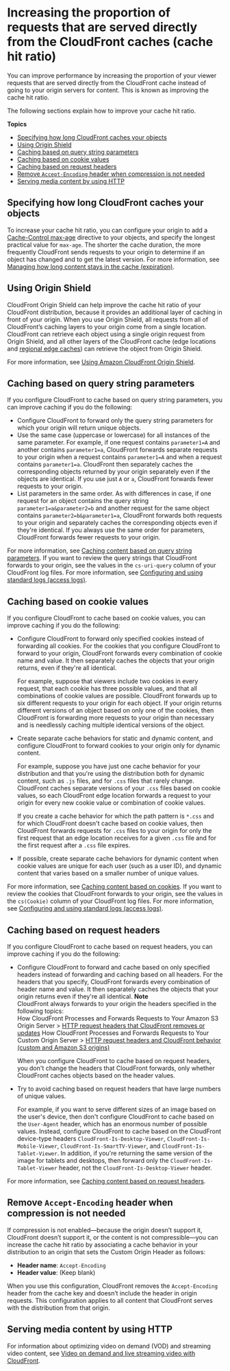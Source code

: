 # Increasing the proportion of requests that are served directly from the CloudFront caches \(cache hit ratio\)<a name="cache-hit-ratio"></a>

You can improve performance by increasing the proportion of your viewer requests that are served directly from the CloudFront cache instead of going to your origin servers for content\. This is known as improving the cache hit ratio\.

The following sections explain how to improve your cache hit ratio\.

**Topics**
+ [Specifying how long CloudFront caches your objects](#cache-hit-ratio-duration)
+ [Using Origin Shield](#cache-hit-ratio-use-origin-shield)
+ [Caching based on query string parameters](#cache-hit-ratio-query-string-parameters)
+ [Caching based on cookie values](#cache-hit-ratio-cookies)
+ [Caching based on request headers](#cache-hit-ratio-request-headers)
+ [Remove `Accept-Encoding` header when compression is not needed](#cache-hit-ratio-remove-accept-encoding)
+ [Serving media content by using HTTP](#cache-hit-ratio-http-streaming)

## Specifying how long CloudFront caches your objects<a name="cache-hit-ratio-duration"></a>

To increase your cache hit ratio, you can configure your origin to add a [Cache\-Control max\-age](https://developer.mozilla.org/en-US/docs/Web/HTTP/Headers/Cache-Control) directive to your objects, and specify the longest practical value for `max-age`\. The shorter the cache duration, the more frequently CloudFront sends requests to your origin to determine if an object has changed and to get the latest version\. For more information, see [Managing how long content stays in the cache \(expiration\)](Expiration.md)\.

## Using Origin Shield<a name="cache-hit-ratio-use-origin-shield"></a>

CloudFront Origin Shield can help improve the cache hit ratio of your CloudFront distribution, because it provides an additional layer of caching in front of your origin\. When you use Origin Shield, all requests from all of CloudFront’s caching layers to your origin come from a single location\. CloudFront can retrieve each object using a single origin request from Origin Shield, and all other layers of the CloudFront cache \(edge locations and [regional edge caches](HowCloudFrontWorks.md#CloudFrontRegionaledgecaches)\) can retrieve the object from Origin Shield\.

For more information, see [Using Amazon CloudFront Origin Shield](origin-shield.md)\.

## Caching based on query string parameters<a name="cache-hit-ratio-query-string-parameters"></a>

If you configure CloudFront to cache based on query string parameters, you can improve caching if you do the following:
+ Configure CloudFront to forward only the query string parameters for which your origin will return unique objects\.
+ Use the same case \(uppercase or lowercase\) for all instances of the same parameter\. For example, if one request contains `parameter1=A` and another contains `parameter1=a`, CloudFront forwards separate requests to your origin when a request contains `parameter1=A` and when a request contains `parameter1=a`\. CloudFront then separately caches the corresponding objects returned by your origin separately even if the objects are identical\. If you use just `A` or `a`, CloudFront forwards fewer requests to your origin\.
+ List parameters in the same order\. As with differences in case, if one request for an object contains the query string `parameter1=a&parameter2=b` and another request for the same object contains `parameter2=b&parameter1=a`, CloudFront forwards both requests to your origin and separately caches the corresponding objects even if they're identical\. If you always use the same order for parameters, CloudFront forwards fewer requests to your origin\.

For more information, see [Caching content based on query string parameters](QueryStringParameters.md)\. If you want to review the query strings that CloudFront forwards to your origin, see the values in the `cs-uri-query` column of your CloudFront log files\. For more information, see [Configuring and using standard logs \(access logs\)](AccessLogs.md)\.

## Caching based on cookie values<a name="cache-hit-ratio-cookies"></a>

If you configure CloudFront to cache based on cookie values, you can improve caching if you do the following:
+ Configure CloudFront to forward only specified cookies instead of forwarding all cookies\. For the cookies that you configure CloudFront to forward to your origin, CloudFront forwards every combination of cookie name and value\. It then separately caches the objects that your origin returns, even if they're all identical\.

  For example, suppose that viewers include two cookies in every request, that each cookie has three possible values, and that all combinations of cookie values are possible\. CloudFront forwards up to six different requests to your origin for each object\. If your origin returns different versions of an object based on only one of the cookies, then CloudFront is forwarding more requests to your origin than necessary and is needlessly caching multiple identical versions of the object\.
+ Create separate cache behaviors for static and dynamic content, and configure CloudFront to forward cookies to your origin only for dynamic content\.

  For example, suppose you have just one cache behavior for your distribution and that you're using the distribution both for dynamic content, such as `.js` files, and for `.css` files that rarely change\. CloudFront caches separate versions of your `.css` files based on cookie values, so each CloudFront edge location forwards a request to your origin for every new cookie value or combination of cookie values\.

  If you create a cache behavior for which the path pattern is `*.css` and for which CloudFront doesn't cache based on cookie values, then CloudFront forwards requests for `.css` files to your origin for only the first request that an edge location receives for a given `.css` file and for the first request after a `.css` file expires\.
+ If possible, create separate cache behaviors for dynamic content when cookie values are unique for each user \(such as a user ID\), and dynamic content that varies based on a smaller number of unique values\.

For more information, see [Caching content based on cookies](Cookies.md)\. If you want to review the cookies that CloudFront forwards to your origin, see the values in the `cs(Cookie)` column of your CloudFront log files\. For more information, see [Configuring and using standard logs \(access logs\)](AccessLogs.md)\.

## Caching based on request headers<a name="cache-hit-ratio-request-headers"></a>

If you configure CloudFront to cache based on request headers, you can improve caching if you do the following:
+ Configure CloudFront to forward and cache based on only specified headers instead of forwarding and caching based on all headers\. For the headers that you specify, CloudFront forwards every combination of header name and value\. It then separately caches the objects that your origin returns even if they're all identical\.
**Note**  
CloudFront always forwards to your origin the headers specified in the following topics:  
How CloudFront Processes and Forwards Requests to Your Amazon S3 Origin Server > [HTTP request headers that CloudFront removes or updates](RequestAndResponseBehaviorS3Origin.md#request-s3-removed-headers)
How CloudFront Processes and Forwards Requests to Your Custom Origin Server > [HTTP request headers and CloudFront behavior \(custom and Amazon S3 origins\)](RequestAndResponseBehaviorCustomOrigin.md#request-custom-headers-behavior)

  When you configure CloudFront to cache based on request headers, you don't change the headers that CloudFront forwards, only whether CloudFront caches objects based on the header values\.
+ Try to avoid caching based on request headers that have large numbers of unique values\.

  For example, if you want to serve different sizes of an image based on the user's device, then don't configure CloudFront to cache based on the `User-Agent` header, which has an enormous number of possible values\. Instead, configure CloudFront to cache based on the CloudFront device\-type headers `CloudFront-Is-Desktop-Viewer`, `CloudFront-Is-Mobile-Viewer`, `CloudFront-Is-SmartTV-Viewer`, and `CloudFront-Is-Tablet-Viewer`\. In addition, if you're returning the same version of the image for tablets and desktops, then forward only the `CloudFront-Is-Tablet-Viewer` header, not the `CloudFront-Is-Desktop-Viewer` header\.

For more information, see [Caching content based on request headers](header-caching.md)\.

## Remove `Accept-Encoding` header when compression is not needed<a name="cache-hit-ratio-remove-accept-encoding"></a>

If compression is not enabled—because the origin doesn’t support it, CloudFront doesn’t support it, or the content is not compressible—you can increase the cache hit ratio by associating a cache behavior in your distribution to an origin that sets the Custom Origin Header as follows:
+ **Header name**: `Accept-Encoding`
+ **Header value**: \(Keep blank\)

When you use this configuration, CloudFront removes the `Accept-Encoding` header from the cache key and doesn’t include the header in origin requests\. This configuration applies to all content that CloudFront serves with the distribution from that origin\.

## Serving media content by using HTTP<a name="cache-hit-ratio-http-streaming"></a>

For information about optimizing video on demand \(VOD\) and streaming video content, see [Video on demand and live streaming video with CloudFront](on-demand-streaming-video.md)\.